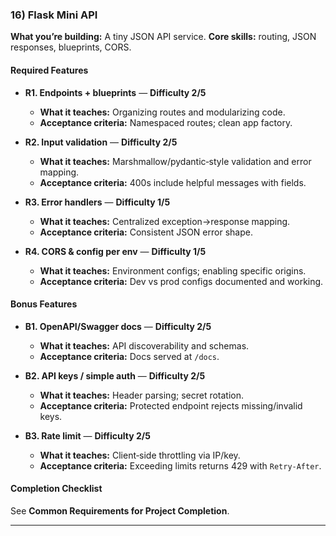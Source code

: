 ### 16) Flask Mini API
**What you’re building:** A tiny JSON API service.
**Core skills:** routing, JSON responses, blueprints, CORS.

#### Required Features
- **R1. Endpoints + blueprints** — **Difficulty 2/5**
  - **What it teaches:** Organizing routes and modularizing code.
  - **Acceptance criteria:** Namespaced routes; clean app factory.

- **R2. Input validation** — **Difficulty 2/5**
  - **What it teaches:** Marshmallow/pydantic‑style validation and error mapping.
  - **Acceptance criteria:** 400s include helpful messages with fields.

- **R3. Error handlers** — **Difficulty 1/5**
  - **What it teaches:** Centralized exception→response mapping.
  - **Acceptance criteria:** Consistent JSON error shape.

- **R4. CORS & config per env** — **Difficulty 1/5**
  - **What it teaches:** Environment configs; enabling specific origins.
  - **Acceptance criteria:** Dev vs prod configs documented and working.

#### Bonus Features
- **B1. OpenAPI/Swagger docs** — **Difficulty 2/5**
  - **What it teaches:** API discoverability and schemas.
  - **Acceptance criteria:** Docs served at `/docs`.

- **B2. API keys / simple auth** — **Difficulty 2/5**
  - **What it teaches:** Header parsing; secret rotation.
  - **Acceptance criteria:** Protected endpoint rejects missing/invalid keys.

- **B3. Rate limit** — **Difficulty 2/5**
  - **What it teaches:** Client‑side throttling via IP/key.
  - **Acceptance criteria:** Exceeding limits returns 429 with `Retry-After`.

#### Completion Checklist
See **Common Requirements for Project Completion**.

---
